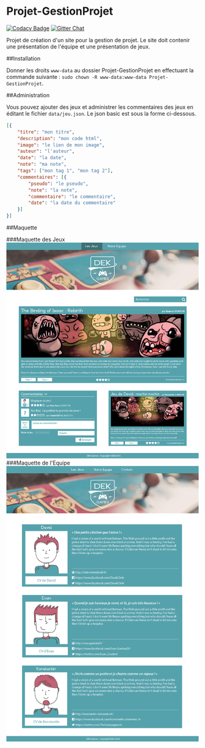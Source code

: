 # Projet-GestionProjet

[![Codacy Badge](https://api.codacy.com/project/badge/grade/2721da5093ed4faa94c2d0ecec64cfb4)](https://www.codacy.com/app/konstantin-sidorenko/Projet-GestionProjet)
[![Gitter Chat](http://img.shields.io/badge/chat-online-brightgreen.svg)](https://gitter.im/thecampagnards/Projet-GestionProjet)

Projet de création d'un site pour la gestion de projet. Le site doit contenir une présentation de l'équipe et une présentation de jeux.

##Installation

Donner les droits ``` www-data ``` au dossier Projet-GestionProjet en effectuant la commande suivante : ``` sudo chown -R www-data:www-data Projet-GestionProjet ```.

##Administration

Vous pouvez ajouter des jeux et administrer les commentaires des jeux en éditant le fichier ``` data/jeu.json ```. Le json basic est sous la forme ci-dessous. 
```json
[{
	"titre": "mon titre",
	"description": "mon code html",
	"image": "le lien de mon image",
	"auteur": "l'auteur",
	"date": "la date",
	"note": "ma note",
	"tags": ["mon tag 1", "mon tag 2"],
	"commentaires": [{
		"pseudo": "le pseudo",
		"note": "la note",
		"commentaire": "le commentaire",
		"date": "la date du commentaire"
	}]
}] 
```

##Maquette

###Maquette des Jeux
![Maquette](https://github.com/thecampagnards/Projet-GestionProjet/blob/master/docs/maquettes/maquette_jeux.png)
###Maquette de l'Equipe
![Maquette](https://github.com/thecampagnards/Projet-GestionProjet/blob/master/docs/maquettes/maquette_team.png)
